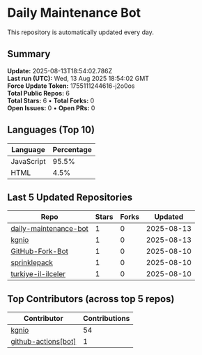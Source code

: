 # Daily Maintenance Bot

This repository is automatically updated every day.

## Summary
<!-- STATS:START -->
**Update:** 2025-08-13T18:54:02.786Z  
**Last run (UTC):** Wed, 13 Aug 2025 18:54:02 GMT  
**Force Update Token:** 1755111244616-j2o0os  
**Total Public Repos:** 6  
**Total Stars:** 6 • **Total Forks:** 0  
**Open Issues:** 0 • **Open PRs:** 0
<!-- STATS:END -->

## Languages (Top 10)
<!-- LANGS:START -->
Language | Percentage
--- | ---
JavaScript | 95.5%
HTML | 4.5%
<!-- LANGS:END -->

## Last 5 Updated Repositories
<!-- RECENT:START -->
Repo | Stars | Forks | Updated
--- | --- | --- | ---
[daily-maintenance-bot](https://github.com/kgnio/daily-maintenance-bot) | 1 | 0 | 2025-08-13
[kgnio](https://github.com/kgnio/kgnio) | 1 | 0 | 2025-08-13
[GitHub-Fork-Bot](https://github.com/kgnio/GitHub-Fork-Bot) | 1 | 0 | 2025-08-10
[sprinklepack](https://github.com/kgnio/sprinklepack) | 1 | 0 | 2025-08-10
[turkiye-il-ilceler](https://github.com/kgnio/turkiye-il-ilceler) | 1 | 0 | 2025-08-10
<!-- RECENT:END -->

## Top Contributors (across top 5 repos)
<!-- CONTRIB:START -->
Contributor | Contributions
--- | ---
[kgnio](https://github.com/kgnio) | 54
[github-actions[bot]](https://github.com/apps/github-actions) | 1
<!-- CONTRIB:END -->
